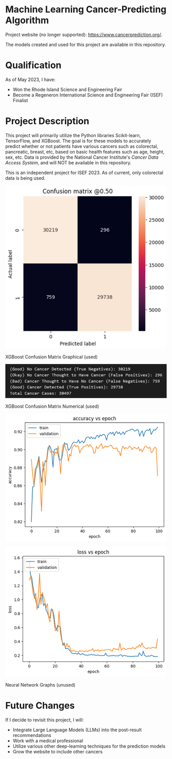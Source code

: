 # Machine Learning Cancer-Predicting Algorithm

Project website (no longer supported): https://www.cancerprediction.org/. 

The models created and used for this project are available in this repository. 

# Qualification 

As of May 2023, I have:
* Won the Rhode Island Science and Engineering Fair
* Become a Regeneron International Science and Engineering Fair (ISEF) Finalist

# Project Description

This project will primarily utilize the Python libraries Scikit-learn, TensorFlow, and XGBoost. The goal is for these models to accurately predict whether or not patients have various cancers such as colorectal, pancreatic, breast, etc, based on basic health features such as age, height, sex, etc. Data is provided by the National Cancer Institute's *Cancer Data Access System*, and will NOT be available in this repository. 

This is an independent project for ISEF 2023. As of current, only colorectal data is being used.

![image](xgboostconfusionmatrix.png)

XGBoost Confusion Matrix Graphical (used)

![image](xgbooststats.png)

XGBoost Confusion Matrix Numerical (used)

![image](graph1.png)

![image](graph2.png)

Neural Network Graphs (unused)

# Future Changes

If I decide to revisit this project, I will:
* Integrate Large Language Models (LLMs) into the post-result recommendations
* Work with a medical professional
* Utilize various other deep-learning techniques for the prediction models
* Grow the website to include other cancers 
